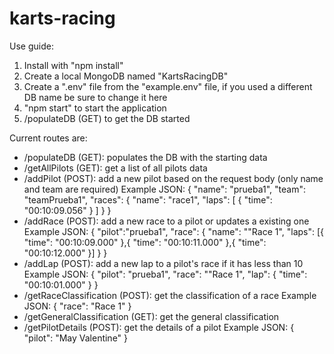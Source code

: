 # karts-racing

Use guide:

1. Install with "npm install"
2. Create a local MongoDB named "KartsRacingDB"
3. Create a ".env" file from the "example.env" file, if you used a different DB name be sure to change it here
4. "npm start" to start the application
5. /populateDB (GET) to get the DB started

Current routes are:

- /populateDB (GET): populates the DB with the starting data
- /getAllPilots (GET): get a list of all pilots data
- /addPilot (POST): add a new pilot based on the request body (only name and team are required)
  Example JSON:
  {
  "name": "prueba1",
  "team": "teamPrueba1",
  "races": {
  "name": "race1",
  "laps": [
  {
  "time": "00:10:09.056"
  }
  ]
  }
  }
- /addRace (POST): add a new race to a pilot or updates a existing one
  Example JSON:
  {
  "pilot":"prueba1",
  "race": {
  "name": ""Race 1",
  "laps": [{
  "time": "00:10:09.000"
  },{
  "time": "00:10:11.000"
  },{
  "time": "00:10:12.000"
  }]
  }
  }
- /addLap (POST): add a new lap to a pilot's race if it has less than 10
  Example JSON:
  {
  "pilot": "prueba1",
  "race": ""Race 1",
  "lap": {
  "time": "00:10:01.000"
  }
  }
- /getRaceClassification (POST): get the classification of a race
  Example JSON:
  {
  "race": "Race 1"
  }
- /getGeneralClassification (GET): get the general classification
- /getPilotDetails (POST): get the details of a pilot
  Example JSON:
  {
  "pilot": "May Valentine"
  }
